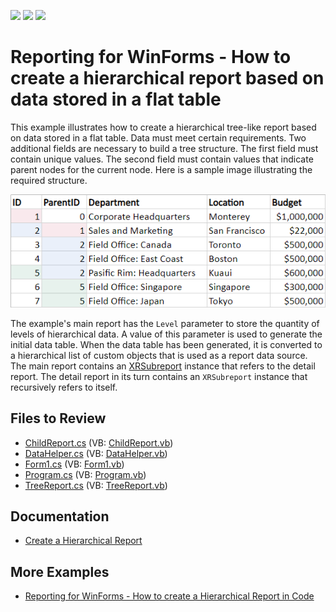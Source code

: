 <!-- default badges list -->
![](https://img.shields.io/endpoint?url=https://codecentral.devexpress.com/api/v1/VersionRange/128599493/23.1.1%2B)
[![](https://img.shields.io/badge/Open_in_DevExpress_Support_Center-FF7200?style=flat-square&logo=DevExpress&logoColor=white)](https://supportcenter.devexpress.com/ticket/details/T456484)
[![](https://img.shields.io/badge/📖_How_to_use_DevExpress_Examples-e9f6fc?style=flat-square)](https://docs.devexpress.com/GeneralInformation/403183)
<!-- default badges end -->

# Reporting for WinForms - How to create a hierarchical report based on data stored in a flat table

This example illustrates how to create a hierarchical tree-like report based on data stored in a flat table. Data must meet certain requirements. Two additional fields are necessary to build a tree structure. The first field must contain unique values. The second field must contain values that indicate parent nodes for the current node. Here is a sample image illustrating the required structure.

![](media/99012b4b-b6cd-11e6-80bf-00155d62480c.png)
 
The example's main report has the `Level` parameter to store the quantity of levels of hierarchical data. A value of this parameter is used to generate the initial data table. When the data table has been generated, it is converted to a hierarchical list of custom objects that is used as a report data source. The main report contains an [XRSubreport](https://docs.devexpress.com/XtraReports/DevExpress.XtraReports.UI.XRSubreport) instance that refers to the detail report. The detail report in its turn contains an `XRSubreport` instance that recursively refers to itself.


## Files to Review

* [ChildReport.cs](./CS/TreeViewReport/ChildReport.cs) (VB: [ChildReport.vb](./VB/TreeViewReport/ChildReport.vb))
* [DataHelper.cs](./CS/TreeViewReport/DataHelper.cs) (VB: [DataHelper.vb](./VB/TreeViewReport/DataHelper.vb))
* [Form1.cs](./CS/TreeViewReport/Form1.cs) (VB: [Form1.vb](./VB/TreeViewReport/Form1.vb))
* [Program.cs](./CS/TreeViewReport/Program.cs) (VB: [Program.vb](./VB/TreeViewReport/Program.vb))
* [TreeReport.cs](./CS/TreeViewReport/TreeReport.cs) (VB: [TreeReport.vb](./VB/TreeViewReport/TreeReport.vb))
<!-- default file list end -->

## Documentation

- [Create a Hierarchical Report](https://docs.devexpress.com/XtraReports/400925/create-popular-reports/create-a-hierarchical-report)

## More Examples

- [Reporting for WinForms - How to create a Hierarchical Report in Code](https://github.com/DevExpress-Examples/Reporting-Create-a-Hierarchical-Report-in-Code)
